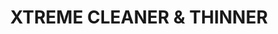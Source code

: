 ---
layout: product
title: "XTREME CLEANER & THINNER"
price: "850" 
desc: "Thinner and Cleaner 100mL"
img_path: "/assets/img/AK470.webp"
brand: "AK "
available: true
special_offer: true
new: false
soon: false
cat: "020000"
subcat: "020200"
subsubcat: "020205"
sifra: "AK470"
popular: false
spec: true
---
